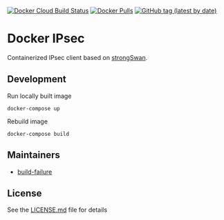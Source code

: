 [![Docker Cloud Build Status](https://img.shields.io/docker/cloud/build/nl2go/ipsec)](https://hub.docker.com/repository/docker/nl2go/ipsec/general)
[![Docker Pulls](https://img.shields.io/docker/pulls/nl2go/ipsec)](https://hub.docker.com/r/nl2go/ipsec)
[![GitHub tag (latest by date)](https://img.shields.io/github/v/tag/nl2go/docker-ipsec)](https://hub.docker.com/repository/docker/nl2go/docker-ipsec/tags?page=1)

# Docker IPsec
Containerized IPsec client based on [strongSwan](https://www.strongswan.org/).

## Development
Run locally built image

    docker-compose up

Rebuild image

    docker-compose build

## Maintainers

- [build-failure](https://github.com/build-failure)

## License

See the [LICENSE.md](LICENSE.md) file for details
